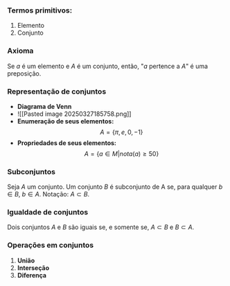 ### Termos primitivos:
1. Elemento
2. Conjunto

### Axioma
Se $a$ é um elemento e $A$ é um conjunto, então, "$a$ pertence a $A$" é uma preposição.

### Representação de conjuntos
- **Diagrama de Venn**
- ![[Pasted image 20250327185758.png]]
- **Enumeração de seus elementos:** 
$$A = \{ \pi, e, 0, -1 \}$$
- **Propriedades de seus elementos:**
$$A = \{a \in M \vert nota(a) \ge 50\}$$
### Subconjuntos
Seja $A$ um conjunto. Um conjunto $B$ é subconjunto de A se, para qualquer $b \in B$, $b \in A$. Notação: $A \subset B$.

### Igualdade de conjuntos
Dois conjuntos $A$ e $B$ são iguais se, e somente se, $A \subset B$ e $B \subset A$.

### Operações em conjuntos
1. **União**
2. **Interseção**
3. **Diferença**